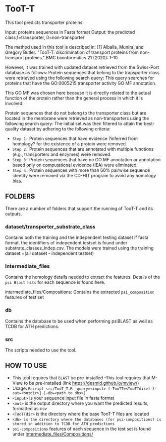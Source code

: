 # TooT-T
This tool predicts transporter proteins.
 
Input: proteins sequences in Fasta format
Output: the predicted class,1=transporter, 0=non-transporter


The method used in this tool is described in:
<a id="1">[1]</a> 
Alballa, Munira, and Gregory Butler. "TooT-T: discrimination of transport proteins from non-transport proteins." BMC bioinformatics 21 (2020): 1-10

However, it was trained with updated dataset retrieved from the Swiss-Port database as follows:
Protein sequences that belong to the transporter class were retrieved using the following search query:
This query searches for proteins that have the GO:0005215 transporter activity GO MF annotation. 

This GO MF was chosen here because it is directly related to the actual function of the protein rather than the general process in which it is involved.

Protein sequences that do not belong to the transporter class but are located in the
membrane were retrieved as non-transporters using the following search query:
The initial set was then filtered to attain the best-quality dataset by adhering to the following criteria:

- `Step 1:` Protein sequences that have evidence ?inferred from homology? for the existence of a protein were removed.
- `Step 2:` Protein sequences that are annotated with multiple functions (e.g., transporters and enzymes) were removed.
- `Step 3:` Protein sequences that have no GO MF annotation or annotation based only on computational evidence (IEA) were eliminated.
- `Step 4:` Protein sequences with more than 60\% pairwise sequence identity were removed via the CD-HIT  program to avoid any homology bias.



## FOLDERS
There are a number of folders that support the running of TooT-T and its outputs.

### dataset/transporter_substrate_class
Contains both the training and the independent testing dataset if fasta format, the identifiers of independent testset is found under substrate_classes_indep.csv.
The models were trained using the training dataset =(all dataset - independent testset)



### intermediate_files
Contains the homology details needed to extract the features. Details of the  `psi Blast hits` for each sequence is found here.

intermediate_files/Compositions: Contains the extracted `psi_composition` features of test set

### db
Contains the database to be used when performing psiBLAST as well as TCDB for ATH predictions.


### src
The scripts needed to use the tool.

## HOW TO USE
 - This tool requires that `BLAST` be pre-installed
 -This tool requires that M-View to  be pre-installed (link https://desmid.github.io/mview/)
 - Usage: `Rscript src/TooT_T.R -query=<input> [-TooTT=<TooTTdir>] [-out=<outdir>] [-db=<path to dbs>]`
  - `<input>` is your sequence input file in fasta format
  - `<out>` is the output directory where you want the predicted 	results, formatted as csv
  - `<TooTTdir>` is the directory where the base TooT-T files 	are located
  - `<db> is the directory where the databases (for psi-compositions) is stored in addition to TCDB for ATH predictions`
 - `psi-compositions` features of each sequence in the test set is  found under [intermediate_files/Compositions/](intermediate_files/Compositions/)

